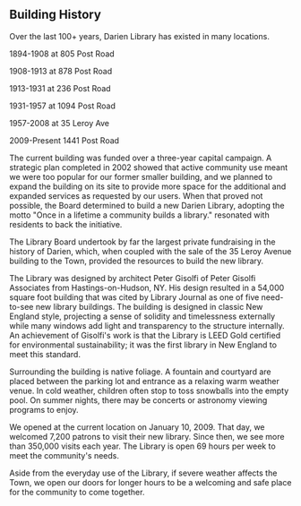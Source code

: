 ## Building History

Over the last 100+ years, Darien Library has existed in many locations.

1894-1908 at 805 Post Road

1908-1913 at 878 Post Road

1913-1931 at 236 Post Road

1931-1957 at 1094 Post Road

1957-2008 at 35 Leroy Ave

2009-Present 1441 Post Road

The current building was funded over a three-year capital campaign. A strategic plan completed in 2002 showed that active community use meant we were too popular for our former smaller building, and we planned to expand the building on its site to provide more space for the additional and expanded services as requested by our users. When that proved not possible, the Board determined to build a new Darien Library, adopting the motto "Once in a lifetime a community builds a library." resonated with residents to back the initiative.

The Library Board undertook by far the largest private fundraising in the history of Darien, which, when coupled with the sale of the 35 Leroy Avenue building to the Town, provided the resources to build the new library.

The Library was designed by architect Peter Gisolfi of Peter Gisolfi Associates from Hastings-on-Hudson, NY. His design resulted in a 54,000 square foot building that was cited by Library Journal as one of five need-to-see new library buildings. The building is designed in classic New England style, projecting a sense of solidity and timelessness externally while many windows add light and transparency to the structure internally. An achievement of Gisolfi's work is that the Library is LEED Gold certified for environmental sustainability; it was the first library in New England to meet this standard.

Surrounding the building is native foliage. A fountain and courtyard are placed between the parking lot and entrance as a relaxing warm weather venue. In cold weather, children often stop to toss snowballs into the empty pool. On summer nights, there may be concerts or astronomy viewing programs to enjoy.

We opened at the current location on January 10, 2009. That day, we welcomed 7,200 patrons to visit their new library. Since then, we see more than 350,000 visits each year. The Library is open 69 hours per week to meet the community's needs.

Aside from the everyday use of the Library, if severe weather affects the Town, we open our doors for longer hours to be a welcoming and safe place for the community to come together.

<div class="margin-bottom-20"></div>
